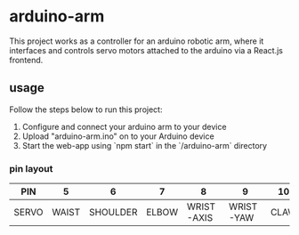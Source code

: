 # arduino-arm
This project works as a controller for an arduino robotic arm, where it interfaces and controls servo motors attached to the arduino via a React.js frontend.  

## usage  
Follow the steps below to run this project:
<ol>
  <li>Configure and connect your arduino arm to your device</li>
  <li>Upload "arduino-arm.ino" on to your Arduino device</li>
  <li>Start the web-app using `npm start` in the `/arduino-arm` directory</li>
</ol>

### pin layout  
| PIN   | 5     | 6        | 7     | 8          | 9         | 10   |
|-------|-------|----------|-------|------------|-----------|------|
| SERVO | WAIST | SHOULDER | ELBOW | WRIST-AXIS | WRIST-YAW | CLAW |